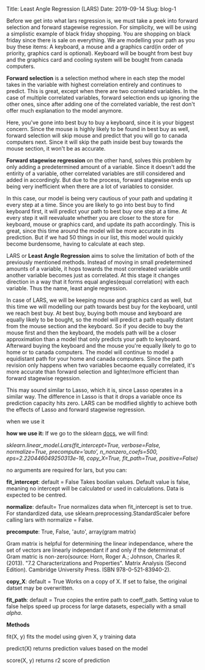 Title: Least Angle Regression (LARS)
Date: 2019-09-14
Slug: blog-1

Before we get into what lars regression is, we must take a peek into forward selection and forward stagewise regression. For simplicity, we will be using a simplistic example of black friday shopping. You are shopping on black friday since there is sale on everything. We are modelling your path as you buy these items: A keyboard, a mouse and a graphics card(in order of priority, graphics card is optional). Keyboard will be bought from best buy and the graphics card and cooling system will be bought from canada computers.

**Forward selection** is a selection method where in each step the model takes in the variable with highest correlation entirely and continues to predict. This is great, except when there are two correlated variables. In the case of multiple correlated variables, forward selection ends up ignoring the other ones, since after adding one of the correlated variable, the rest don't offer much explanation to the model anymore.

Here, you've gone into best buy to buy a keyboard, since it is your biggest concern. Since the mouse is highly likely to be found in best buy as well, forward selection will skip mouse and predict that you will go to canada computers next. Since it will skip the path inside best buy towards the mouse section, it won't be as accurate. 

**Forward stagewise regression** on the other hand, solves this problem by only adding a predetermined amount of a variable. Since it doesn't add the entirity of a variable, other correlated variables are still considered and added in accordingly. But due to the process, forward stagewise ends up being very inefficient when there are a lot of variables to consider.

In this case, our model is being very cautious of your path and updating it every step at a time. Since you are likely to go into best buy to find keyboard first, it will predict your path to best buy one step at a time. At every step it will reevaluate whether you are closer to the store for keyboard, mouse or graphics card, and update its path accordingly. This is great, since this time around the model will be more accurate in its prediction. But if we had 50 things in our list, this model would quickly become burdensome, having to calculate at each step. 

LARS or **Least Angle Regression** aims to solve the limitation of both of the previously mentioned methods. Instead of moving in small predetermined amounts of a variable, it hops towards the most correleated variable until another variable becomes just as correlated. At this stage it changes direction in a way that it forms equal angles(equal correlation) with each variable. Thus the name, least angle regression.

In case of LARS, we will be keeping mouse and graphics card as well, but this time we will modelling our path towards best buy for the keyboard, until we reach best buy. At best buy, buying both mouse and keyboard are equally likely to be bought, so the model will predict a path equally distant from the mouse section and the keyboard. So if you decide to buy the mouse first and then the keyboard, the models path will be a closer approximation than a model that only predicts your path to keyboard. Afterward buying the keyboard and the mouse you're equally likely to go to home or to canada computers. The model will continue to model a equidistant path for your home and canada computers. Since the path revision only happens when two variables becaome equally correlated, it's more accurate than forward selection and lighter/more efficient than forward stagewise regession.

This may sound similar to Lasso, which it is, since Lasso operates in a similar way. The difference in Lasso is that it drops a variable once its prediction capacity hits zero. LARS can be modified slightly to achieve both the effects of Lasso and forward stagewise regression.

when we use it

**how we use it:**
If we go to the sklearn [docs](https://scikit-learn.org/stable/modules/generated/sklearn.linear_model.Lars.html), we will find:

*sklearn.linear_model.Lars(fit_intercept=True, verbose=False, normalize=True, precompute=’auto’, n_nonzero_coefs=500, eps=2.220446049250313e-16, copy_X=True, fit_path=True, positive=False)*

no arguments are required for lars, but you can:

**fit_intercept**: default = False
Takes boolian values. Default value is false, meaning no intercept will be calculated or used in calculations. Data is expected to be centred.

**normalize**: default= True
normalizes data when fit_intercept is set to true. For standardized data, use sklearn.preprocessing.StandardScaler before calling lars with normalize = False.

**precompute**: True, False, 'auto', array(gram matrix)

Gram matrix is helpful for determining the linear independance, where the set of vectors are linearly independant if and only if the determinnat of Gram matric is non-zero(source: Horn, Roger A.; Johnson, Charles R. (2013). "7.2 Characterizations and Properties". Matrix Analysis (Second Edition). Cambridge University Press. ISBN 978-0-521-83940-2).

**copy_X**: default = True
Works on a copy of X. If set to false, the original datset may be overwritten.

**fit_path**: default = True
copies the entire path to coeff_path. Setting value to false helps speed up process for large datasets, especially with a small *alpha*.

**Methods**

fit(X, y)
fits the model using given X, y training data

predict(X)
returns prediction values based on the model

score(X, y)	
returns r2 score of prediction
